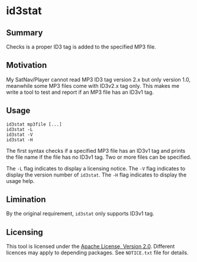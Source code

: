 # id3stat

## Summary

Checks is a proper ID3 tag is added to the specified MP3 file.

## Motivation

My SatNav/Player cannot read MP3 ID3 tag version 2.x but only version 1.0,
meanwhile some MP3 files come with ID3v2.x tag only.  This makes me write
a tool to test and report if an MP3 file has an ID3v1 tag.

## Usage

    id3stat mp3file [...]
    id3stat -L
    id3stat -V
    id3stat -H

The first syntax checks if a specified MP3 file has an ID3v1 tag and prints
the file name if the file has no ID3v1 tag.  Two or more files can be specified.

The `-L` flag indicates to display a licensing notice.  The `-V` flag
indicates to display the version number of `id3stat`.  The `-H` flag
indicates to display the usage help.

## Limination

By the original requirement, `id3stat` only supports ID3v1 tag.

## Licensing

This tool is licensed under the
[Apache License, Version 2.0](http://www.apache.org/licenses/LICENSE-2.0).
Different licences may apply to depending packages.  See `NOTICE.txt`
file for details.
